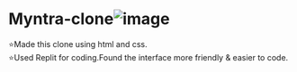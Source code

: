 # Myntra-clone![image](https://user-images.githubusercontent.com/106557993/224428992-200d157c-d27c-485d-b9c2-9967f734f2e5.png)

⭐Made this clone using  html and css.<br> 
⭐Used Replit for coding.Found the interface more friendly & easier to code.<br>



